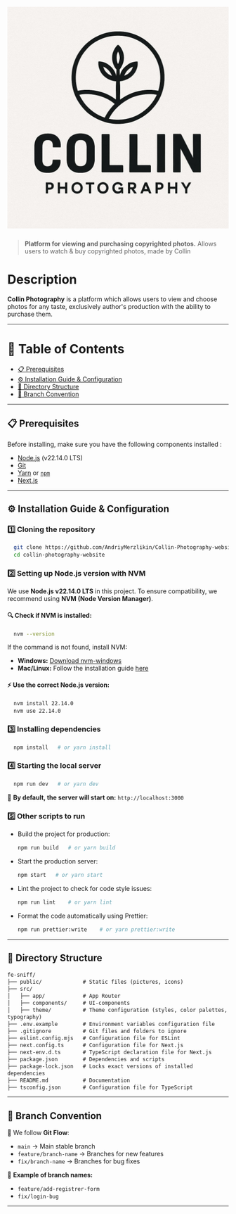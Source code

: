 # ![Logo](public/logo-peacture.jpg)

> **Platform for viewing and purchasing copyrighted photos.**
> Allows users to watch & buy copyrighted photos, made by Collin 

# Description

**Collin Photography** is a platform which allows users to view and choose photos for any taste, exclusively author's production with the ability to purchase them.

---

# 📌 Table of Contents

- [📋 Prerequisites](#-prerequisites)
- [⚙️ Installation Guide & Configuration](#-installation-guide--configuration)
- [📂 Directory Structure](#-directory-structure)
- [🌿 Branch Convention](#-branch-convention)

---

## 📋 Prerequisites

Before installing, make sure you have the following components installed
:

- [Node.js](https://nodejs.org/en/download) (v22.14.0 LTS)
- [Git](https://git-scm.com/)
- [Yarn](https://yarnpkg.com/) or [`npm`](https://www.npmjs.com/)
- [Next.js](https://nextjs.org/)

---

## ⚙️ Installation Guide & Configuration

### 1️⃣ **Cloning the repository**

```sh
  git clone https://github.com/AndriyMerzlikin/Collin-Photography-website_FE.git
  cd collin-photography-website
```

### 2️⃣ **Setting up Node.js version with NVM**

We use **Node.js v22.14.0 LTS** in this project. To ensure compatibility, we recommend using **NVM (Node Version Manager)**.

#### 🔍 Check if NVM is installed:

```sh
  nvm --version
```

If the command is not found, install NVM:

- **Windows:** [Download nvm-windows](https://github.com/coreybutler/nvm-windows/releases)
- **Mac/Linux:** Follow the installation guide [here](https://github.com/nvm-sh/nvm#installing-and-updating)

#### ⚡ Use the correct Node.js version:

```sh
  nvm install 22.14.0
  nvm use 22.14.0
```

### 3️⃣ **Installing dependencies**

```sh
  npm install   # or yarn install
```

### 4️⃣ **Starting the local server**

```sh
  npm run dev   # or yarn dev
```

📌 **By default, the server will start on:** `http://localhost:3000`

### 5️⃣ **Other scripts to run**

- Build the project for production:

  ```sh
  npm run build   # or yarn build
  ```

- Start the production server:

  ```sh
  npm start   # or yarn start
  ```

- Lint the project to check for code style issues:

  ```sh
  npm run lint    # or yarn lint
  ```

- Format the code automatically using Prettier:

  ```sh
  npm run prettier:write    # or yarn prettier:write
  ```

---

## 📂 Directory Structure

```
fe-sniff/
├── public/             # Static files (pictures, icons)
├── src/
│   ├── app/            # App Router
│   ├── components/     # UI-components
│   ├── theme/          # Theme configuration (styles, color palettes, typography)
├── .env.example        # Environment variables configuration file
├── .gitignore          # Git files and folders to ignore
├── eslint.config.mjs   # Configuration file for ESLint
├── next.config.ts      # Configuration file for Next.js
├── next-env.d.ts       # TypeScript declaration file for Next.js
├── package.json        # Dependencies and scripts
├── package-lock.json   # Locks exact versions of installed dependencies
├── README.md           # Documentation
├── tsconfig.json       # Configuration file for TypeScript
```

---

## 🌿 Branch Convention

📌 We follow **Git Flow**:

- `main` → Main stable branch
- `feature/branch-name` → Branches for new features
- `fix/branch-name` → Branches for bug fixes

📌 **Example of branch names:**

- `feature/add-registrer-form`
- `fix/login-bug`

---